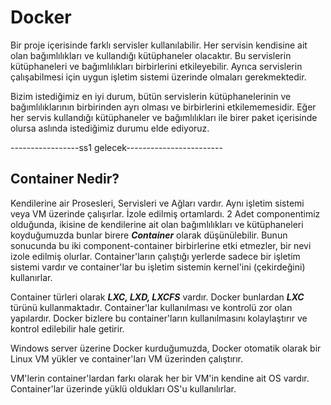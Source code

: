 # Docker

Bir proje içerisinde farklı servisler kullanılabilir. Her servisin kendisine ait olan bağımlılıkları ve kullandığı kütüphaneler olacaktır. Bu servislerin kütüphaneleri ve bağımlılıkları birbirlerini etkileyebilir. Ayrıca servislerin çalışabilmesi için uygun işletim sistemi üzerinde olmaları gerekmektedir. 

Bizim istediğimiz en iyi durum, bütün servislerin kütüphanelerinin ve bağımlılıklarının birbirinden ayrı olması ve birbirlerini etkilememesidir.
Eğer her servis kullandığı kütüphaneler ve bağımlılıkları ile birer paket içerisinde olursa aslında istediğimiz durumu elde ediyoruz.

-----------------ss1 gelecek------------------------


## Container Nedir?

Kendilerine air Prosesleri, Servisleri ve Ağları vardır. Aynı işletim sistemi veya VM üzerinde çalışırlar. İzole edilmiş ortamlardı.
2 Adet componentimiz olduğunda, ikisine de kendilerine ait olan bağımlılıkları ve kütüphaneleri koyduğumuzda bunlar birere ***Container*** olarak düşünülebilir. Bunun sonucunda bu iki component-container birbirlerine etki etmezler, bir nevi izole edilmiş olurlar.
Container'ların çalıştığı yerlerde sadece bir işletim sistemi vardır ve container'lar bu işletim sistemin kernel'ini (çekirdeğini) kullanırlar.

Container türleri olarak ***LXC, LXD, LXCFS*** vardır. Docker bunlardan ***LXC*** türünü kullanmaktadır. Container'lar kullanılması ve kontrolü zor olan yapılardır. Docker bizlere bu container'ların kullanılmasını kolaylaştırır ve kontrol edilebilir hale getirir.

Windows server üzerine Docker kurduğumuzda, Docker otomatik olarak bir Linux VM yükler ve container'ları VM üzerinden çalıştırır.

VM'lerin container'lardan farkı olarak her bir VM'in kendine ait OS vardır. Container'lar üzerinde yüklü oldukları OS'u kullanılırlar. 

